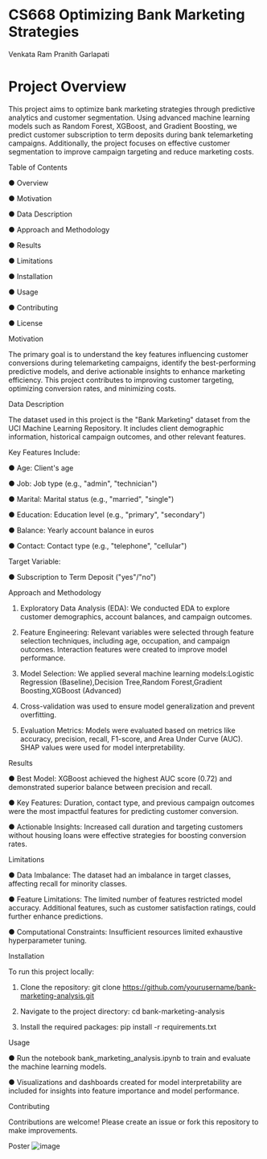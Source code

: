 # CS668 Optimizing Bank Marketing Strategies
Venkata Ram Pranith Garlapati

# Project Overview

This project aims to optimize bank marketing strategies through predictive analytics and customer segmentation. Using advanced machine learning models such as Random Forest, XGBoost, and Gradient Boosting, we predict customer subscription to term deposits during bank telemarketing campaigns. Additionally, the project focuses on effective customer segmentation to improve campaign targeting and reduce marketing costs.

Table of Contents

●	Overview

●	Motivation

●	Data Description

●	Approach and Methodology

●	Results

●	Limitations

●	Installation

●	Usage

●	Contributing

●	License

Motivation

The primary goal is to understand the key features influencing customer conversions during telemarketing campaigns, identify the best-performing predictive models, and derive actionable insights to enhance marketing efficiency. This project contributes to improving customer targeting, optimizing conversion rates, and minimizing costs.
 
Data Description

The dataset used in this project is the "Bank Marketing" dataset from the UCI Machine Learning Repository. It includes client demographic information, historical campaign outcomes, and other relevant features.

Key Features Include:

●	Age: Client's age

●	Job: Job type (e.g., "admin", "technician")

●	Marital: Marital status (e.g., "married", "single")

●	Education: Education level (e.g., "primary", "secondary")

●	Balance: Yearly account balance in euros

●	Contact: Contact type (e.g., "telephone", "cellular")

Target Variable:

●	Subscription to Term Deposit ("yes"/"no")

Approach and Methodology

1.	Exploratory Data Analysis (EDA): We conducted EDA to explore customer demographics, account balances, and campaign outcomes.

2.	Feature Engineering: Relevant variables were selected through feature selection techniques, including age, occupation, and campaign outcomes.
Interaction features were created to improve model performance.

3.	Model Selection: We applied several machine learning models:Logistic Regression (Baseline),Decision Tree,Random Forest,Gradient Boosting,XGBoost (Advanced)

4.	Cross-validation was used to ensure model generalization and prevent
overfitting.
 
5.	Evaluation Metrics: Models were evaluated based on metrics like accuracy, precision, recall, F1-score, and Area Under Curve (AUC). SHAP values
were used for model interpretability.

Results

●	Best Model: XGBoost achieved the highest AUC score (0.72) and demonstrated superior balance between precision and recall.

●	Key Features: Duration, contact type, and previous campaign outcomes were the most impactful features for predicting customer conversion.

●	Actionable Insights: Increased call duration and targeting customers without housing loans were effective strategies for boosting conversion
rates.

Limitations

●	Data Imbalance: The dataset had an imbalance in target classes, affecting recall for minority classes.

●	Feature Limitations: The limited number of features restricted model accuracy. Additional features, such as customer satisfaction ratings, could
further enhance predictions.

●	Computational Constraints: Insufficient resources limited exhaustive hyperparameter tuning.

Installation

To run this project locally:

1.	Clone the repository:
git clone https://github.com/yourusername/bank-marketing-analysis.git

2.	Navigate to the project directory: cd bank-marketing-analysis

3.	Install the required packages: pip install -r requirements.txt
 
Usage

●	Run the notebook bank_marketing_analysis.ipynb to train and evaluate the machine learning models.

●	Visualizations and dashboards created for model interpretability are included for insights into feature importance and model performance.


Contributing

Contributions are welcome! Please create an issue or fork this repository to make improvements.

Poster
![image](https://github.com/user-attachments/assets/baed5670-a14a-4319-a192-ef58139178a9)

